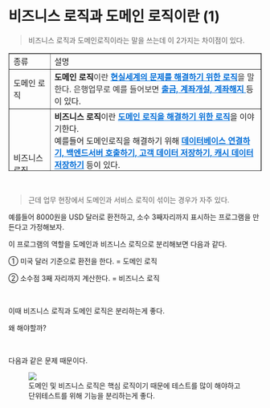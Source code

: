 # 비즈니스 로직과 도메인 로직이란 (1)

<blockquote>비즈니스 로직과 도메인로직이라는 말을 쓰는데 이 2가지는 차이점이 있다.&nbsp;</blockquote>
<table border="1" style="border-collapse: collapse; width: 100%; height: 235px;">
<tbody>
<tr style="height: 20px;">
<td style="width: 16.2791%; height: 20px;">종류</td>
<td style="width: 83.7209%; height: 20px;">설명</td>
</tr>
<tr style="height: 20px;">
<td style="width: 16.2791%; height: 20px;">도메인 로직&nbsp;</td>
<td style="width: 83.7209%; height: 20px;"><b>도메인 로직</b><span style="color: #333333; text-align: start;">이란<span>&nbsp;</span></span><span style="color: #006dd7;"><u><b>현실세계의 문제를 해결하기 위한 로직</b></u></span><span style="color: #333333; text-align: start;">을 말한다. 은행업무로 예를 들어보면<span>&nbsp;</span></span><span style="color: #006dd7;"><u><b>출금, 계좌개설, 계좌해지</b>&nbsp;</u></span>등이 있다.&nbsp;</td>
</tr>
<tr style="height: 195px;">
<td style="width: 16.2791%; height: 195px;">비즈니스 로직</td>
<td style="width: 83.7209%; height: 195px;"><span><b>비즈니스 로직</b>이란<span>&nbsp;</span><span style="color: #006dd7;"><u><b>도메인 로직을 해결하기 위한 로직</b></u></span>을 이야기한다.&nbsp;</span><br /><span>예를들어 도메인로직을 해결하기 위해<span>&nbsp;</span><span style="color: #006dd7;"><u><b>데이터베이스 연결하기, 백엔드서버 호출하기, 고객 데이터 저장하기, 캐시 데이터 저장하기</b></u></span><span>&nbsp;</span>등이 있다.&nbsp;<br /><br /></span>- 외부와의 네트워킹&nbsp;<br />- DB 접근 및 수정&nbsp;<br />- UI를 건드림 (예를들어 얼럿에 노출되는 메시지라던지)</td>
</tr>
</tbody>
</table>
<p>&nbsp;</p>
<blockquote>근데 업무 현장에서 도메인과 서비스 로직이 섞이는 경우가 자주 있다.&nbsp;</blockquote>
<p>예를들어 8000원을 USD 달러로 환전하고, 소수 3째자리까지 표시하는 프로그램을 만든다고 가정해보자.&nbsp;</p>
<p>이 프로그램의 역할을 도메인과 비즈니스 로직으로 분리해보면 다음과 같다.&nbsp;</p>
<p>① 미국 달러 기준으로 환전을 한다. = 도메인 로직&nbsp;</p>
<p>② 소수점 3째 자리까지 계산한다. = 비즈니스 로직</p>
<p>&nbsp;</p>
<p>이때 비즈니스 로직과 도메인 로직은 분리하는게 좋다.&nbsp;</p>
<p>왜 해야할까?&nbsp;</p>
<p>&nbsp;</p>
<p>다음과 같은 문제 때문이다.&nbsp;</p>
<p><figure class="imageblock alignCenter"><span><img src="https://blog.kakaocdn.net/dn/9IOmF/btsIHbrgleK/uNQrCKNksx1xw9Co5FK8PK/img.png" /></span><figcaption>도메인 및 비즈니스 로직은 핵심 로직이기 때문에 테스트를 많이 해야하고 단위테스트를 위해 기능을 분리하는게 좋다.</figcaption>
</figure>
</p>
<p>&nbsp;</p>
